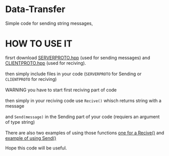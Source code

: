 # Data-Transfer

Simple code for sending string messages,

# HOW TO USE IT

firsrt download [SERVERPROTO.hpp](https://github.com/mastercode5/Data-Transfer/blob/main/Server/SERVERPROTO.hpp) (used for sending messages) and [CLIENTPROTO.hpp](https://github.com/mastercode5/Data-Transfer/blob/main/Client/CLIENTPROTO.hpp) (used for reciving).
<br><br>
then simply include files in your code (`SERVERPROTO` for Sending or `CLIENTPROTO` for reciving) 
<br><br>
WARNING you have to start first reciving part of code 
<br><br>
then simply in your reciving code use `Recive()` whisch returns string with a message
<br><br>
and `Send(message)` in the Sending part of your code (requiers an argument of type string)
<br><br>
There are also two examples of using those functions [one for a Recive()](https://github.com/mastercode5/Data-Transfer/blob/main/Client/ExampleClient.cpp) and [example of using Send()](https://github.com/mastercode5/Data-Transfer/blob/main/Server/ExampleCode.cpp)

Hope this code will be useful.
